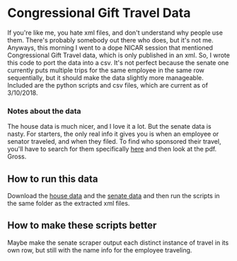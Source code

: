 # Congressional Gift Travel Data 
If you're like me, you hate xml files, and don't understand why people use them. There's probably somebody out there who does, but it's not me. Anyways, this morning I went to a dope NICAR session that mentioned Congressional Gift Travel data, which is only published in an xml. So, I wrote this code to port the data into a csv. It's not perfect because the senate one currently puts multiple trips for the same employee in the same row sequentially, but it should make the data slightly more manageable. Included are the python scripts and csv files, which are current as of 3/10/2018.
### Notes about the data
The house data is much nicer, and I love it a lot. But the senate data is nasty. For starters, the only real info it gives you is when an employee or senator traveled, and when they filed. To find who sponsored their travel, you'll have to search for them specifically [here](https://soprweb.senate.gov/giftrule/) and then look at the pdf. Gross.
## How to run this data
Download the [house data](http://clerk.house.gov/public_disc/gifttravel.aspx) and the [senate data](http://soprweb.senate.gov/giftrule/giftruledownload/giftruledata.zip) and then run the scripts in the same folder as the extracted xml files.
## How to make these scripts better
Maybe make the senate scraper output each distinct instance of travel in its own row, but still with the name info for the employee traveling.
